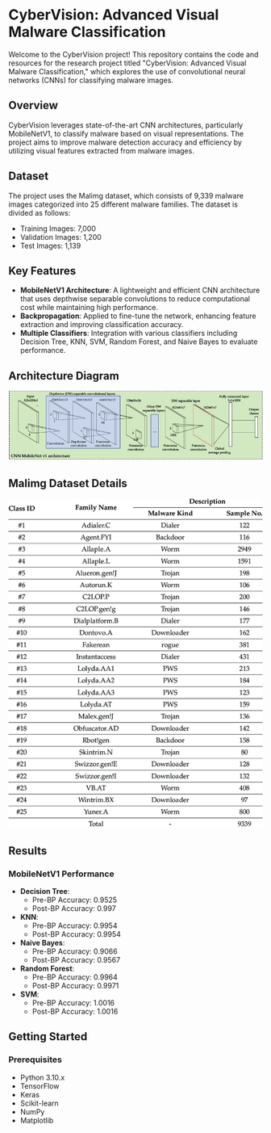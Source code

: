 
# CyberVision: Advanced Visual Malware Classification

Welcome to the CyberVision project! This repository contains the code and resources for the research project titled "CyberVision: Advanced Visual Malware Classification," which explores the use of convolutional neural networks (CNNs) for classifying malware images.

## Overview

CyberVision leverages state-of-the-art CNN architectures, particularly MobileNetV1, to classify malware based on visual representations. The project aims to improve malware detection accuracy and efficiency by utilizing visual features extracted from malware images.

## Dataset

The project uses the Malimg dataset, which consists of 9,339 malware images categorized into 25 different malware families. The dataset is divided as follows:
- Training Images: 7,000
- Validation Images: 1,200
- Test Images: 1,139

## Key Features

- **MobileNetV1 Architecture**: A lightweight and efficient CNN architecture that uses depthwise separable convolutions to reduce computational cost while maintaining high performance.
- **Backpropagation**: Applied to fine-tune the network, enhancing feature extraction and improving classification accuracy.
- **Multiple Classifiers**: Integration with various classifiers including Decision Tree, KNN, SVM, Random Forest, and Naive Bayes to evaluate performance.

## Architecture Diagram

![CNN MobileNetV1 Architecture](https://github.com/abhisheksingh789/CyberVision-Advanced-Visual-Malware-Classification/blob/main/CNN-MobileNetv1.jpg)

## Malimg Dataset Details

![Malimg Dataset](https://github.com/abhisheksingh789/CyberVision-Advanced-Visual-Malware-Classification/blob/main/Malimg_dataset.png)

## Results

### MobileNetV1 Performance
- **Decision Tree**: 
  - Pre-BP Accuracy: 0.9525
  - Post-BP Accuracy: 0.997
- **KNN**: 
  - Pre-BP Accuracy: 0.9954
  - Post-BP Accuracy: 0.9954
- **Naive Bayes**: 
  - Pre-BP Accuracy: 0.9066
  - Post-BP Accuracy: 0.9567
- **Random Forest**: 
  - Pre-BP Accuracy: 0.9964
  - Post-BP Accuracy: 0.9971
- **SVM**: 
  - Pre-BP Accuracy: 1.0016
  - Post-BP Accuracy: 1.0016

## Getting Started

### Prerequisites

- Python 3.10.x
- TensorFlow
- Keras
- Scikit-learn
- NumPy
- Matplotlib


